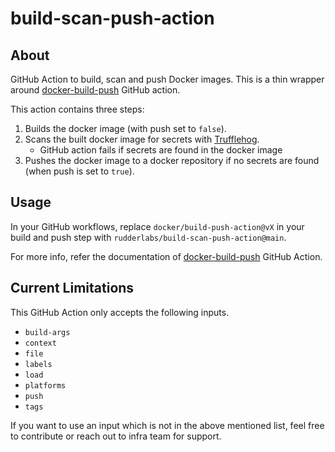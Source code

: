 # build-scan-push-action

## About

GitHub Action to build, scan and push Docker images. This is a thin wrapper
around [docker-build-push](https://github.com/docker/build-push-action) GitHub action.

This action contains three steps:

1. Builds the docker image (with push set to `false`).
2. Scans the built docker image for secrets with [Trufflehog](https://github.com/trufflesecurity/trufflehog).
   - GitHub action fails if secrets are found in the docker image
3. Pushes the docker image to a docker repository if no secrets are found
(when push is set to `true`).

## Usage

In your GitHub workflows, replace `docker/build-push-action@vX` in your
build and push step with `rudderlabs/build-scan-push-action@main`.

For more info, refer the documentation of
[docker-build-push](https://github.com/docker/build-push-action) GitHub Action.

## Current Limitations

This GitHub Action only accepts the following inputs.

- `build-args`
- `context`
- `file`
- `labels`
- `load`
- `platforms`
- `push`
- `tags`

If you want to use an input which is not in the above mentioned list,
feel free to contribute or reach out to infra team for support.
